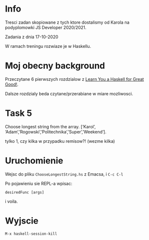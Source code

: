 # Info

Tresci zadan skopiowane z tych ktore dostalismy od Karola na podyplomowki JS Developer 2020/2021.

Zadania z dnia 17-10-2020

W ramach treningu rozwiaze je w Haskellu.

# Moj obecny background

Przeczytane 6 pierwszych rozdzialow z [Learn You a Haskell for Great Good!](http://learnyouahaskell.com/chapters).

Dalsze rozdzialy beda czytane/przerabiane w miare mozliwosci.

# Task 5

Choose longest string from the array. [‘Karol’, ‘Adam’,’Rogowski’,’Politechnika’,’Super’,’Weekend’].

tylko 1, czy kilka w przypadku remisow?! (wezme kilka)

# Uruchomienie

Wejsc do pliku `ChooseLongestString.hs` z Emacsa, i `C-c C-l`

Po pojawieniu sie REPL-a wpisac:

```
desiredFunc [args]
```

i voila.

# Wyjscie

`M-x haskell-session-kill`
